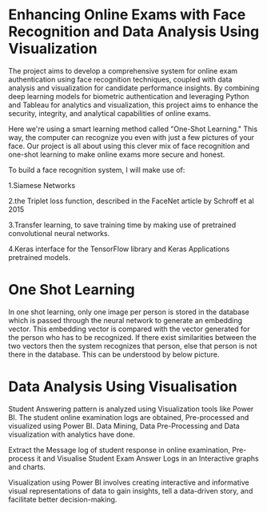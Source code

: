 # Enhancing Online Exams with Face Recognition and Data Analysis Using Visualization

The project aims to develop a comprehensive system for online exam authentication using face recognition techniques, coupled with data analysis and visualization for candidate performance insights. By combining deep learning models for biometric authentication and leveraging Python and Tableau for analytics and visualization, this project aims to enhance the security, integrity, and analytical capabilities of online exams.

Here we're using a smart learning method called "One-Shot Learning." This way, the computer can recognize you even with just a few pictures of your face. Our project is all about using this clever mix of face recognition and one-shot learning to make online exams more secure and honest.

To build a face recognition system, I will make use of:

1.Siamese Networks

2.the Triplet loss function, described in the FaceNet article by Schroff et al 2015

3.Transfer learning, to save training time by making use of pretrained convolutional neural networks.

4.Keras interface for the TensorFlow library and Keras Applications pretrained models.

# One Shot Learning
In one shot learning, only one image per person is stored in the database which is passed through the neural network to generate an embedding vector. This embedding vector is compared with the vector generated for the person who has to be recognized. If there exist similarities between the two vectors then the system recognizes that person, else that person is not there in the database. This can be understood by below picture.

# Data Analysis Using Visualisation
Student Answering pattern is analyzed using Visualization tools like Power BI. The student online examination logs are obtained, Pre-processed and visualized using Power BI. Data Mining, Data Pre-Processing and Data visualization with analytics have done.

Extract the Message log of student response in online examination, Pre-process it and Visualise Student Exam Answer Logs in an Interactive graphs and charts.

Visualization using Power BI involves creating interactive and informative visual representations of data to gain insights, tell a data-driven story, and facilitate better decision-making. 




